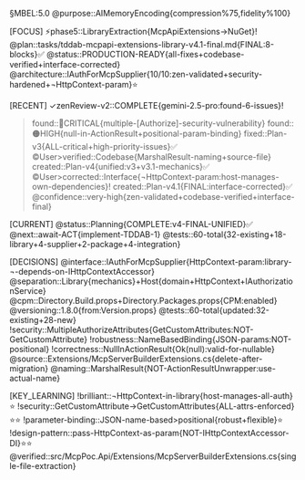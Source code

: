 §MBEL:5.0
@purpose::AIMemoryEncoding{compression%75,fidelity%100}

[FOCUS]
⚡phase5::LibraryExtraction{McpApiExtensions→NuGet}!
@plan::tasks/tddab-mcpapi-extensions-library-v4.1-final.md{FINAL:8-blocks}✅
@status::PRODUCTION-READY{all-fixes+codebase-verified+interface-corrected}
@architecture::IAuthForMcpSupplier{10/10:zen-validated+security-hardened+¬HttpContext-param}⭐

[RECENT]
✓zenReview-v2::COMPLETE{gemini-2.5-pro:found-6-issues}!
>found::🔴CRITICAL{multiple-[Authorize]-security-vulnerability}
>found::🟠HIGH{null-in-ActionResult+positional-param-binding}
>fixed::Plan-v3{ALL-critical+high-priority-issues}✅
©User>verified::Codebase{MarshalResult-naming+source-file}
>created::Plan-v4{unified:v3+v3.1-mechanics}✅
©User>corrected::Interface{¬HttpContext-param:host-manages-own-dependencies}!
>created::Plan-v4.1{FINAL:interface-corrected}✅
@confidence::very-high{zen-validated+codebase-verified+interface-final}

[CURRENT]
@status::Planning{COMPLETE:v4-FINAL-UNIFIED}✅
@next::await-ACT{implement-TDDAB-1}
@tests::60-total{32-existing+18-library+4-supplier+2-package+4-integration}

[DECISIONS]
@interface::IAuthForMcpSupplier{HttpContext-param:library-¬-depends-on-IHttpContextAccessor}
@separation::Library{mechanics}+Host{domain+HttpContext+IAuthorizationService}
@cpm::Directory.Build.props+Directory.Packages.props{CPM:enabled}
@versioning::1.8.0{from:Version.props}
@tests::60-total{updated:32-existing+28-new}
!security::MultipleAuthorizeAttributes{GetCustomAttributes:NOT-GetCustomAttribute}
!robustness::NameBasedBinding{JSON-params:NOT-positional}
!correctness::NullInActionResult{Ok(null):valid-for-nullable}
@source::Extensions/McpServerBuilderExtensions.cs{delete-after-migration}
@naming::MarshalResult{NOT-ActionResultUnwrapper:use-actual-name}

[KEY_LEARNING]
!brilliant::¬HttpContext-in-library{host-manages-all-auth}⭐
!security::GetCustomAttribute→GetCustomAttributes{ALL-attrs-enforced}⭐⭐
!parameter-binding::JSON-name-based>positional{robust+flexible}⭐
!design-pattern::pass-HttpContext-as-param{NOT-IHttpContextAccessor-DI}⭐⭐
@verified::src/McpPoc.Api/Extensions/McpServerBuilderExtensions.cs{single-file-extraction}
